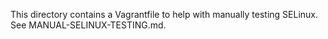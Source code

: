 This directory contains a Vagrantfile to help with manually testing SELinux. See MANUAL-SELINUX-TESTING.md.
